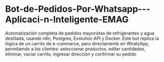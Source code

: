 # Bot-de-Pedidos-Por-Whatsapp---Aplicaci-n-Inteligente-EMAG
Automatización completa de pedidos mayoristas de refrigerantes y agua destilada, usando n8n, Postgres, Evolution API y Docker. Este bot replica la lógica de un carrito de e-commerce, pero directamente en WhatsApp, permitiendo a los clientes: seleccionar productos, editar cantidades, eliminar, vaciar carrito, ingresar dirección y confirmar su pedido
